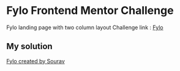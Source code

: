 # Fylo Frontend Mentor Challenge

Fylo landing page with two column layout 
Challenge link : [Fylo](https://www.frontendmentor.io/challenges/fylo-landing-page-with-two-column-layout-5ca5ef041e82137ec91a50f5)

## My solution


<a href="https://sourav98.github.io/fylo/" target="_blank">Fylo created by Sourav</a>
